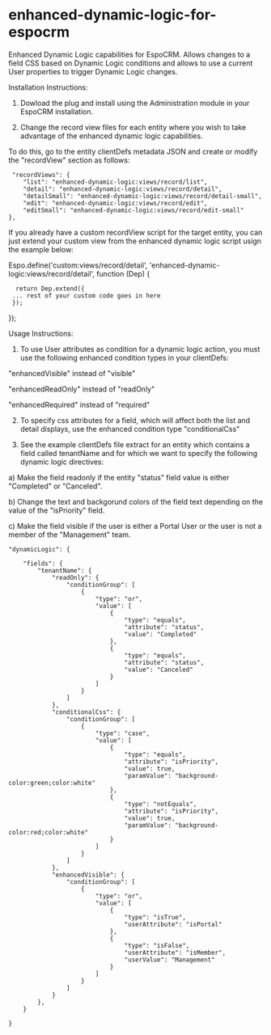 # enhanced-dynamic-logic-for-espocrm
Enhanced Dynamic Logic capabilities for EspoCRM. Allows changes to a field CSS based on Dynamic Logic conditions and allows to use a current User properties to trigger Dynamic Logic changes.

Installation Instructions:

1) Dowload the plug and install using the Administration module in your EspoCRM installation.

2) Change the record view files for each entity where you wish to take advantage of the enhanced dynamic logic capabilities. 

To do this, go to the entity clientDefs metadata JSON and create or modify the "recordView" section as follows:
 
     "recordViews": {
        "list": "enhanced-dynamic-logic:views/record/list",
        "detail": "enhanced-dynamic-logic:views/record/detail",
        "detailSmall": "enhanced-dynamic-logic:views/record/detail-small",
        "edit": "enhanced-dynamic-logic:views/record/edit",
        "editSmall": "enhanced-dynamic-logic:views/record/edit-small"
    },

If you already have a custom recordView script for the target entity, you can just extend your custom view from the enhanced dynamic logic script usign the example below:

Espo.define('custom:views/record/detail', 'enhanced-dynamic-logic:views/record/detail', function (Dep) { 

      return Dep.extend({
     ... rest of your custom code goes in here
     });  

 });
     
Usage Instructions:

1) To use User attributes as condition for a dynamic logic action, you must use the following enhanced condition types in your clientDefs:

  "enhancedVisible" instead of "visible"

  "enhancedReadOnly" instead of "readOnly"

  "enhancedRequired" instead of "required"

2) To specify css attributes for a field, which will affect both the list and detail displays, use the enhanced condition type "conditionalCss"

3) See the example clientDefs file extract for an entity which contains a field called tenantName and for which we want to specify the following dynamic logic directives:

  a) Make the field readonly if the entity "status" field value is either "Completed" or "Canceled".
  
  b) Change the text and backgorund colors of the field text depending on the value of the "isPriority" field.
  
  c) Make the field visible if the user is either a Portal User or the user is not a member of the "Management" team.

    "dynamicLogic": {
    
        "fields": {
            "tenantName": {
                "readOnly": {
                    "conditionGroup": [
                        {
                            "type": "or",
                            "value": [
                                {
                                    "type": "equals",
                                    "attribute": "status",
                                    "value": "Completed"
                                },
                                {
                                    "type": "equals",
                                    "attribute": "status",
                                    "value": "Canceled"
                                }
                            ]
                        }
                    ]
                },
                "conditionalCss": {
                    "conditionGroup": [
                        {
                            "type": "case",
                            "value": [
                                {
                                    "type": "equals",
                                    "attribute": "isPriority",
                                    "value": true,
                                    "paramValue": "background-color:green;color:white"
                                },
                                {
                                    "type": "notEquals",
                                    "attribute": "isPriority",
                                    "value": true,
                                    "paramValue": "background-color:red;color:white"
                                }
                            ]
                        }
                    ]
                },
                "enhancedVisible": {
                    "conditionGroup": [
                        {
                            "type": "or",
                            "value": [
                                {
                                    "type": "isTrue",
                                    "userAttribute": "isPortal"
                                },
                                {
                                    "type": "isFalse",
                                    "userAttribute": "isMember",
                                    "userValue": "Management"
                                }
                            ]    
                        }
                    ]
                }
            },
        }
        
    }

